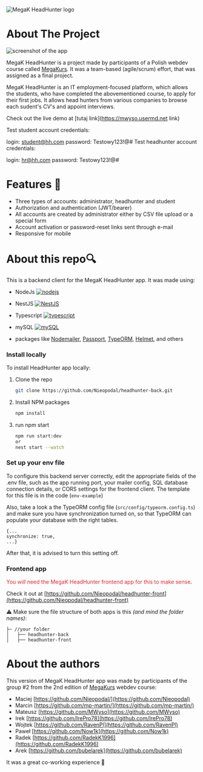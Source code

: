 <picture>
  <source media="(prefers-color-scheme: dark)" srcset="https://i.ibb.co/CMYzDvn/logo-white.png">
  <source media="(prefers-color-scheme: light)" srcset="https://i.ibb.co/pR1by1g/logo-black.png">
  <img alt="MegaK HeadHunter logo" src="https://i.ibb.co/pR1by1g/logo-black.png">
</picture>

# About The Project

![screenshot of the app](https://i.ibb.co/mSzmTB6/browser-mockup.png)

MegaK HeadHunter is a project made by participants of a Polish webdev course called [MegaKurs](https://megak.pl). It was a team-based (agile/scrum) effort, that was assigned as a final project.

MegaK HeadHunter is an IT employment-focused platform, which allows the students, who have completed the abovementioned course, to apply for their first jobs. It allows head hunters from various companies to browse each sudent's CV's and appoint interviews.

Check out the live demo at [tutaj link](https://mwyso.usermd.net link)

Test student account credentials:

login: student@hh.com
password: Testowy123!@#
Test headhunter account credentials:

login: hr@hh.com
password: Testowy123!@#

# Features 🔧

* Three types of accounts: administrator, headhunter and student
* Authorization and authentication (JWT/bearer)
* All accounts are created by administrator either by CSV file upload or a special form
* Account activation or password-reset links sent through e-mail
* Responsive for mobile

# About this repo🔍
This is a backend client for the MegaK HeadHunter app. It was made using:
* NodeJs [![nodejs][nodejs]][nodejs-url]
* NestJS [![NestJS][NestJS]][NestJs-url]
* Typescript [![typescript][typescript]][typescript-url]
* mySQL [![mySQL][mySQL]][mySQL-url]

* packages like [Nodemailer](https://nodemailer.com/about/), [Passport](https://www.passportjs.org/),
[TypeORM](https://typeorm.io/),
[Helmet](https://helmetjs.github.io/), and others


### Install locally
To install HeadHunter app locally:

1. Clone the repo
   ```sh
   git clone https://github.com/Nieopodal/headhunter-back.git
   ```
2. Install NPM packages
   ```sh
   npm install
   ```
3. run npm start
   ```sh
   npm run start:dev
   or
   nest start --watch
   ```

### Set up your env file
To configure this backend server correctly, edit the appropriate fields of the .env file, such as the app running port, your mailer config, SQL database connection details, or CORS settings for the frontend client. The template for this file is in the code (`env-example`)

Also, take a look a the TypeORM config file
(`src/config/typeorm.config.ts`) and make sure you have synchronization turned on, so that TypeORM can populate your database with the right tables. 

```
{...
synchronize: true,
...}
```

After that, it is advised to turn this setting off. 

### Frontend app
<span style="color:#e02735">You *will* need the MegaK HeadHunter frontend app for this to make sense</span>.

Check it out at [https://github.com/Nieopodal/headhunter-front](https://github.com/Nieopodal/headhunter-front)

⚠️ Make sure the file structure of both apps is this *(and mind the folder names)*:

```
├─ //your folder
│   ├── headhunter-back
│   ├── headhunter-front
```

# About the authors
This version of MegaK HeadHunter app was made by participants of the group #2 from the 2nd edition of [MegaKurs](https://megak.pl) webdev course:

* Maciej [https://github.com/Nieopodal/](https://github.com/Nieopodal)
* Marcin [https://github.com/mp-martin/](https://github.com/mp-martin/)
* Mateusz [https://github.com/MWyso](https://github.com/MWyso)
* Irek [https://github.com/IrePro78](https://github.com/IrePro78)
* Wojtek [https://github.com/RavenPl](https://github.com/RavenPl)
* Paweł [https://github.com/Now1k](https://github.com/Now1k)
* Radek [https://github.com/RadekK1996](https://github.com/RadekK1996)
* Arek [https://github.com/bubelarek](https://github.com/bubelarek)


It was a great co-working experience 🤝

<!-- MARKDOWN LINKS & IMAGES -->
[nodejs]: https://img.shields.io/badge/node.js-6DA55F?style=for-the-badge&logo=node.js&logoColor=white
[nodejs-url]: https://nodejs.org/
[typescript]: https://img.shields.io/badge/TypeScript-007ACC?style=for-the-badge&logo=typescript&logoColor=white
[typescript-url]: https://www.typescriptlang.org/

[NestJS]: https://img.shields.io/badge/nestjs-%23E0234E.svg?style=for-the-badge&logo=nestjs&logoColor=white
[NestJS-url]: https://https://nestjs.com/

[mySQL]: https://img.shields.io/badge/mysql-%2300f.svg?style=for-the-badge&logo=mysql&logoColor=white
[mySQL-url]: https://https://nestjs.com/
